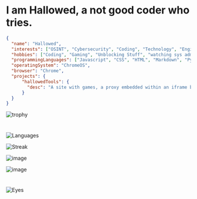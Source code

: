 # I am Hallowed, a not good coder who tries.
```json
{
  "name": "Hallowed",
  "interests": ["OSINT", "Cybersecurity", "Coding", "Technology", "Engineering"],
  "hobbies": ["Coding", "Gaming", "Unblocking Stuff", "watching sys admins cry"],
  "programmingLanguages": ["Javascript", "CSS", "HTML", "Markdown", "Python (Kinda)"],
  "operatingSystem": "ChromeOS",
  "browser": "Chrome",
  "projects": {
      "hallowedTools": {
        "desc": "A site with games, a proxy embedded within an iframe because i am too lazy to actually try to add one, and ultimate about:blank cloaking"
      }  
  }
}
```
![trophy](https://github-profile-trophy.vercel.app/?username=hallowedspace&theme=darkhub&no-frame=true&margin-h=15&margin-w=15&column=3)
#


![Languages](https://github-readme-stats.vercel.app/api/top-langs/?username=HallowedSpace&theme=dark)


![Streak](https://github-readme-streak-stats.herokuapp.com/?user=HallowedSpace&theme=dark)


![image](https://github-profile-summary-cards.vercel.app/api/cards/profile-details?username=HallowedSpace&theme=dark)


![image](https://github-readme-stats-git-masterrstaa-rickstaa.vercel.app/api?username=HallowedSpace&theme=dark)
# 
![Eyes](https://komarev.com/ghpvc/?username=HallowedSpace&color=blueviolet&label=People+That+Have+Looked+At+My+Profile&style=for-the-badge)
